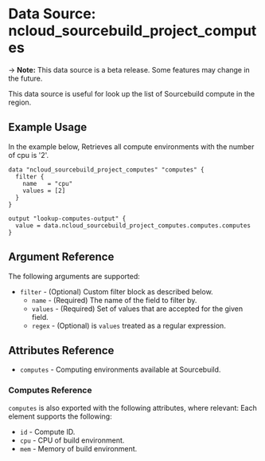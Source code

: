 # Data Source: ncloud_sourcebuild_project_computes

-> **Note:** This data source is a beta release. Some features may change in the future.

This data source is useful for look up the list of Sourcebuild compute in the region.

## Example Usage

In the example below, Retrieves all compute environments with the number of cpu is '2'.

```hcl
data "ncloud_sourcebuild_project_computes" "computes" {
  filter {
    name   = "cpu"
    values = [2]
  }
}

output "lookup-computes-output" {
  value = data.ncloud_sourcebuild_project_computes.computes.computes
}
```

## Argument Reference

The following arguments are supported:

* `filter` - (Optional) Custom filter block as described below.
    * `name` - (Required) The name of the field to filter by.
    * `values` - (Required) Set of values that are accepted for the given field.
    * `regex` - (Optional) is `values` treated as a regular expression.

## Attributes Reference

* `computes` - Computing environments available at Sourcebuild.

### Computes Reference

`computes` is also exported with the following attributes, where relevant: Each element supports the following:

* `id` - Compute ID.
* `cpu` - CPU of build environment.
* `mem` - Memory of build environment.
